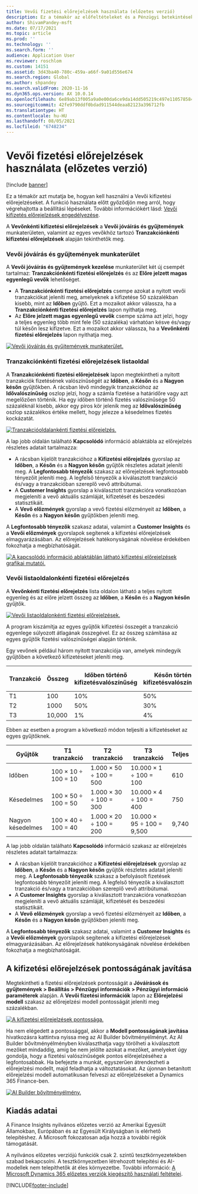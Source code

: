 ```yaml
---
title: Vevői fizetési előrejelzések használata (előzetes verzió)
description: Ez a témakör az előfeltételeket és a Pénzügyi betekintések próbaverziójának használatához szükséges átfogó lépéseket mutatja be.
author: ShivamPandey-msft
ms.date: 07/17/2021
ms.topic: article
ms.prod: ''
ms.technology: ''
ms.search.form: ''
audience: Application User
ms.reviewer: roschlom
ms.custom: 14151
ms.assetid: 3d43ba40-780c-459a-a66f-9a01d556e674
ms.search.region: Global
ms.author: shpandey
ms.search.validFrom: 2020-11-16
ms.dyn365.ops.version: AX 10.0.14
ms.openlocfilehash: 6e89ab13f005a9a0e00da6ce9da14dd505219c497e1105785843b2375166dbce
ms.sourcegitcommit: 42fe9790ddf0bdad911544deaa82123a396712fb
ms.translationtype: HT
ms.contentlocale: hu-HU
ms.lasthandoff: 08/05/2021
ms.locfileid: "6748234"
---
```

# <a name="use-customer-payment-predictions-preview"></a>Vevői fizetési előrejelzések használata (előzetes verzió)

[!include [banner](../includes/banner.md)]

Ez a témakör azt mutatja be, hogyan kell használni a Vevői kifizetési előrejelzéseket. A funkció használata előtt győződjön meg arról, hogy végrehajtotta a beállítási lépéseket. További információkért lásd: [Vevői kifizetés előrejelzések engedélyezése](enable-cust-paymnt-prediction.md).

A **Vevőnkénti kifizetési előrejelzések** a **Vevői jóváírás és gyűjtemények** munkaterületen, valamint az egyes vevőkhöz tartozó **Tranzakciónkénti kifizetési előrejelzések** alapján tekinthetők meg.

### <a name="manage-customer-credit-and-collections-workspace"></a>Vevői jóváírás és gyűjtemények munkaterület

A **Vevői jóváírás és gyűjtemények kezelése** munkaterület két új csempét tartalmaz: **Tranzakciónkénti fizetési előrejelzés** és az **Előre jelzett magas egyenlegű vevők** lehetőséget.

- A **Tranzakciónkénti fizetési előrejelzés** csempe azokat a nyitott vevői tranzakciókat jeleníti meg, amelyeknek a kifizetése 50 százalékban kisebb, mint az **Időben** gyűjtő. Ezt a mozaikot akkor válassza, ha a **Tranzakciónkénti fizetési előrejelzés** lapon nyithatja meg.
- Az **Előre jelzett magas egyenlegű vevők** csempe száma azt jelzi, hogy a teljes egyenleg több mint fele (50 százaléka) várhatóan késve és/vagy túl későn lesz kifizetve. Ezt a mozaikot akkor válassza, ha a **Vevőnkénti fizetési előrejelzés** lapon nyithatja meg.

[![Vevői jóváírás és gyűjtemények munkaterület.](./media/manage-customer-credit-collections.png)](./media/manage-customer-credit-collections.png)

### <a name="payment-predictions-per-transaction-list-page"></a>Tranzakciónkénti fizetési előrejelzések listaoldal

A **Tranzakciónkénti fizetési előrejelzések** lapon megtekintheti a nyitott tranzakciók fizetésének valószínűségét az **Időben**, a **Későn** és a **Nagyon későn** gyűjtőkben. A rácsban lévő mindegyik tranzakcióhoz az **Idővalószínűség** oszlop jelzi, hogy a számla fizetése a határidőre vagy azt megelőzően történik. Ha egy időben történő fizetés valószínűsége 50 százaléknál kisebb, akkor egy piros kör jelenik meg az **Idővalószínűség** oszlop százalékos értéke mellett, hogy jelezze a késedelmes fizetés kockázatát.

[![Tranzakcióoldalankénti fizetési előrejelzés.](./media/payment-predictions-per-transaction.png)](./media/payment-predictions-per-transaction.png)

A lap jobb oldalán található **Kapcsolódó** információ ablaktábla az előrejelzés részletes adatait tartalmazza:

- A rácsban kijelölt tranzakcióhoz a **Kifizetési előrejelzés** gyorslap az **Időben**, a **Későn** és a **Nagyon későn** gyűjtők részletes adatait jeleníti meg. A **Legfontosabb tényezők** szakasz az előrejelzések legfontosabb tényezőit jeleníti meg. A legfelső tényezők a kiválasztott tranzakció és/vagy a tranzakcióban szereplő vevő attribútumai.
- A **Customer Insights** gyorslap a kiválasztott tranzakcióra vonatkozóan megjeleníti a vevő aktuális számláját, kifizetését és beszedési statisztikáit.
- A **Vevő előzmények** gyorslap a vevő fizetési előzményeit az **Időben**, a **Későn** és a **Nagyon későn** gyűjtőkben jeleníti meg.

A **Legfontosabb tényezők** szakasz adatai, valamint a **Customer Insights** és a **Vevői előzmények** gyorslapok segítenek a kifizetési előrejelzések elmagyarázásában. Az előrejelzések hatékonyságának növelése érdekében fokozhatja a megbízhatóságát.

[![A kapcsolódó információ ablaktáblán látható kifizetési előrejelzések grafikai mutatói.](./media/payment-prediction-gauges.png)](./media/payment-prediction-gauges.png)

### <a name="payment-prediction-per-customer-list-page"></a>Vevői listaoldalonkénti fizetési előrejelzés

A **Vevőnkénti fizetési előrejelzés** lista oldalon látható a teljes nyitott egyenleg és az előre jelzett összeg az **Időben**, a **Későn** és a **Nagyon későn** gyűjtők.

[![Vevői listaoldalonkénti fizetési előrejelzések.](./media/payment-predictions-per-transaction-02.png)](./media/payment-predictions-per-transaction-02.png)

A program kiszámítja az egyes gyűjtők kifizetési összegét a tranzakció egyenlege súlyozott átlagának összegével. Ez az összeg számítása az egyes gyűjtők fizetési valószínűségei alapján történik.

Egy vevőnek például három nyitott tranzakciója van, amelyek mindegyik gyűjtőben a következő kifizetéseket jeleníti meg.

| Tranzakció | Összeg | Időben történő kifizetésvalószínűség | Későn történő kifizetésvalószínűség | Nagyon későn történő kifizetésvalószínűség |
|-------------|--------|-----------------------------|--------------------------|-------------------------------|
| T1          | 100    | 10%                  | 50%               | 40%                    |
| T2          | 1000  | 50%                  | 30%               | 20%                    |
| T3          | 10,000 | 1%                   | 4%                | 95%                    |

Ebben az esetben a program a következő módon teljesíti a kifizetéseket az egyes gyűjtőknek.

| Gyűjtők   | T1 tranzakció      | T2 tranzakció         | T3 tranzakció            | Teljes |
|-----------|---------------------|------------------------|---------------------------|-------|
| Időben   | 100 × 10 ÷ 100 = 10 | 1.000 × 50 ÷ 100 = 500 | 10.000 × 1 ÷ 100 = 100    | 610   |
| Késedelmes      | 100 × 50 ÷ 100 = 50 | 1.000 × 30 ÷ 100 = 300 | 10.000 × 4 ÷ 100 = 400    | 750   |
| Nagyon késedelmes | 100 × 40 ÷ 100 = 40 | 1.000 × 20 ÷ 100 = 200 | 10.000 × 95 ÷ 100 = 9,500 | 9,740 |

A lap jobb oldalán található **Kapcsolódó** információ szakasz az előrejelzés részletes adatait tartalmazza:

- A rácsban kijelölt tranzakcióhoz a **Kifizetési előrejelzések** gyorslap az **Időben**, a **Későn** és a **Nagyon későn** gyűjtők részletes adatait jeleníti meg. A **Legfontosabb tényezők** szakasz a befolyásolt fizetések legfontosabb tényezőit jeleníti meg. A legfelső tényezők a kiválasztott tranzakció és/vagy a tranzakcióban szereplő vevő attribútumai.
- A **Customer Insights** gyorslap a kiválasztott tranzakcióra vonatkozóan megjeleníti a vevő aktuális számláját, kifizetését és beszedési statisztikáit.
- A **Vevő előzmények** gyorslap a vevő fizetési előzményeit az **Időben**, a **Későn** és a **Nagyon későn** gyűjtőkben jeleníti meg.

A **Legfontosabb tényezők** szakasz adatai, valamint a **Customer Insights** és a **Vevői előzmények** gyorslapok segítenek a kifizetési előrejelzések elmagyarázásában. Az előrejelzések hatékonyságának növelése érdekében fokozhatja a megbízhatóságát.

## <a name="improving-the-accuracy-of-payment-predictions"></a>A kifizetési előrejelzések pontosságának javítása

Megtekintheti a fizetési előrejelzések pontosságát a **Jóváírások és gyűjtemények \> Beállítás \> Pénzügyi információk \> Pénzügyi információ paraméterek** alapján. A **Vevői fizetési információk** lapon az **Előrejelzési modell** szakasz az előrejelzési modell pontosságát jeleníti meg százalékban.

[![A kifizetési előrejelzések pontossága.](./media/finance-insights-parameters-accuracy-2nd.png)](./media/finance-insights-parameters-accuracy-2nd.png)

Ha nem elégedett a pontossággal, akkor a **Modell pontosságának javítása** hivatkozásra kattintva nyissa meg az AI Builder bővítményélményt. Az AI Builder bővítményélményben kiválaszthatja vagy törölheti a kiválasztott mezőket mindaddig, amíg be nem jelölte azokat a mezőket, amelyeket úgy gondolja, hogy a fizetési valószínűségek pontos előrejelzéséhez a legfontosabbak. Ha befejezte a munkát, egyszerűen átrendezheti a előrejelzési modellt, majd feladhatja a változtatásokat. Az újonnan betanított előrejelzési modell automatikusan felveszi az előrejelzéseket a Dynamics 365 Finance-ben.

[![AI Builder bővítményélmény.](./media/ai-builder.png)](./media/ai-builder.png)

## <a name="release-details"></a>Kiadás adatai

A Finance Insights nyilvános előzetes verzió az Amerikai Egyesült Államokban, Európában és az Egyesült Királyságban is elérhető telepítéshez. A Microsoft fokozatosan adja hozzá a további régiók támogatását.

A nyilvános előzetes verziójú funkciók csak 2. szintű tesztkörnyezetekben szabad bekapcsolni. A tesztkörnyezetben létrehozott telepítési és AI-modellek nem telepíthetők át éles környezetbe. További információ: [A Microsoft Dynamics 365 előzetes verziók kiegészítő használati feltételei](../../fin-ops-core/fin-ops/get-started/public-preview-terms.md).

[!INCLUDE[footer-include](../../includes/footer-banner.md)]
